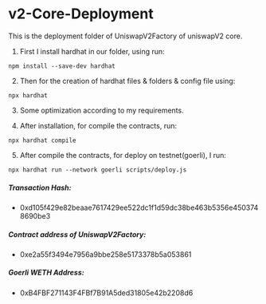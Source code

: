# v2-Core-Deployment

This is the deployment folder of UniswapV2Factory of uniswapV2 core.

1. First I install hardhat in our folder, using run:

```
npm install --save-dev hardhat
```

2. Then for the creation of hardhat files & folders & config file using:

```
npx hardhat
```

3. Some optimization according to my requirements.

4. After installation, for compile the contracts, run:

```
npx hardhat compile
```

5. After compile the contracts, for deploy on testnet(goerli), I run:

```
npx hardhat run --network goerli scripts/deploy.js
```

##### Transaction Hash:

- 0xd105f429e82beaae7617429ee522dc1f1d59dc38be463b5356e4503748690be3

##### Contract address of UniswapV2Factory:

- 0xe2a55f3494e7956a9bbe258e5173378b5a053861

##### Goerli WETH Address:

- 0xB4FBF271143F4FBf7B91A5ded31805e42b2208d6
